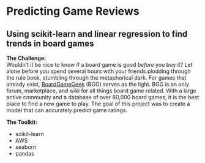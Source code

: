 # Predicting Game Reviews
## Using scikit-learn and linear regression to find trends in board games

**The Challenge:**  
Wouldn’t it be nice to know if a board game is good *before* you buy it? Let alone before you spend several hours with your friends plodding through the rule book, stumbling through the metaphorical dark. For games that already exist, [BoardGameGeek](https://boardgamegeek.com/) (BGG) serves as the light. BGG is an only forum, marketplace, and wiki for all things board game related. With a large active community and a database of over 80,000 board games, it is the best place to find a new game to play. The goal of this project was to create a model that can accurately predict game ratings.

 **The Toolkit:**
 * scikit-learn
 * AWS
 * seaborn
 * pandas 
